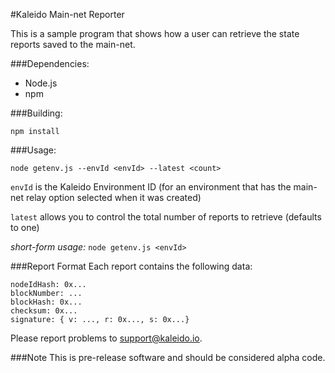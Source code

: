 #Kaleido Main-net Reporter

This is a sample program that shows how a user can retrieve the state reports saved to the main-net. 

###Dependencies: 
- Node.js
- npm 

###Building: 
```
npm install
```

###Usage: 
```
node getenv.js --envId <envId> --latest <count>
```

``envId`` is the Kaleido Environment ID (for an environment that has the main-net relay option selected when it was created)

``latest`` allows you to control the total number of reports to retrieve (defaults to one)

*short-form usage:* ``node getenv.js <envId>`` 

###Report Format
Each report contains the following data: 
```
nodeIdHash: 0x...
blockNumber: ...
blockHash: 0x...
checksum: 0x...
signature: { v: ..., r: 0x..., s: 0x...}
```

Please report problems to support@kaleido.io. 

###Note
This is pre-release software and should be considered alpha code. 